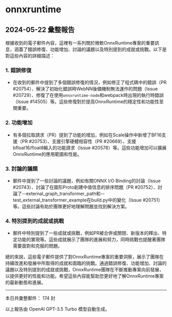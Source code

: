 # onnxruntime

## 2024-05-22 彙整報告

根據收到的電子郵件內容，這裡有一系列關於微軟OnnxRuntime專案的重要訊息，涵蓋了錯誤修復、功能增加、討論的議題以及特別提到的成就或挑戰。以下是對這些內容的詳細描述：



### 1. 錯誤修復

- 在收到的郵件中提到了多個錯誤修復的情況，例如修正了程式碼中的錯誤（PR #20754）、解決了初始化錯誤時WebNN後備機制無法運作的問題（Issue #20729）、修復了在使用`onnxruntime-node`和webpack時出現的執行時錯誤（Issue #14505）等。這些修復對於提高OnnxRuntime的穩定性和功能性至關重要。



### 2. 功能增加

- 有多個拉取請求（PR）提到了功能的增加，例如在Scale操作中新增了BF16支援（PR #20753）、支援引擎硬體相容性（PR #20669）、支援bfloat16/float8輸入的功能請求（Issue #20578）等。這些功能增加可以擴展OnnxRuntime的應用範圍和性能。



### 3. 討論的議題

- 郵件中提到了一些討論的議題，例如有關ONNX I/O Binding的討論（Issue #20743）、討論了在圖形Proto創建中值信息的排序問題（PR #20752）、討論了--external_graph_transformer_path和--test_external_transformer_example在build.py中的變化（Issue #20751）等。這些討論有助於團隊更好地理解問題並找到解決方案。



### 4. 特別提到的成就或挑戰

- 郵件中特別提到了一些成就或挑戰，例如PR被合併或關閉、新版本的釋出、特定功能的實現等。這些成就展示了團隊的進展和努力，同時挑戰也提醒著團隊需要面對和克服的問題。



總的來說，這些電子郵件提供了對OnnxRuntime專案的重要洞察，展示了團隊在持續改進和發展中所取得的成就和面臨的挑戰。通過錯誤修復、功能增加、討論的議題以及特別提到的成就或挑戰，OnnxRuntime團隊在不斷推動專案向前發展，以提供更好的性能和功能。希望這些內容能幫助您更好地了解OnnxRuntime專案的最新動態和進展。



---



本日共彙整郵件： 174 封



以上報告由 OpenAI GPT-3.5 Turbo 模型自動生成。